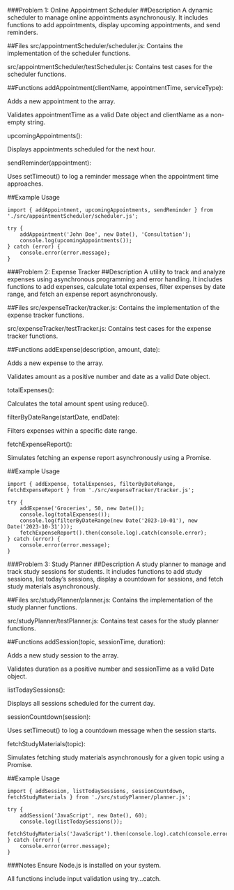 ###Problem 1: Online Appointment Scheduler
##Description
A dynamic scheduler to manage online appointments asynchronously. It includes functions to add appointments, display upcoming appointments, and send reminders.

##Files
src/appointmentScheduler/scheduler.js: Contains the implementation of the scheduler functions.

src/appointmentScheduler/testScheduler.js: Contains test cases for the scheduler functions.

##Functions
addAppointment(clientName, appointmentTime, serviceType):

Adds a new appointment to the array.

Validates appointmentTime as a valid Date object and clientName as a non-empty string.

upcomingAppointments():

Displays appointments scheduled for the next hour.

sendReminder(appointment):

Uses setTimeout() to log a reminder message when the appointment time approaches.

##Example Usage
```javascipt
import { addAppointment, upcomingAppointments, sendReminder } from './src/appointmentScheduler/scheduler.js';

try {
    addAppointment('John Doe', new Date(), 'Consultation');
    console.log(upcomingAppointments());
} catch (error) {
    console.error(error.message);
}
```
###Problem 2: Expense Tracker
##Description
A utility to track and analyze expenses using asynchronous programming and error handling. It includes functions to add expenses, calculate total expenses, filter expenses by date range, and fetch an expense report asynchronously.

##Files
src/expenseTracker/tracker.js: Contains the implementation of the expense tracker functions.

src/expenseTracker/testTracker.js: Contains test cases for the expense tracker functions.

##Functions
addExpense(description, amount, date):

Adds a new expense to the array.

Validates amount as a positive number and date as a valid Date object.

totalExpenses():

Calculates the total amount spent using reduce().

filterByDateRange(startDate, endDate):

Filters expenses within a specific date range.

fetchExpenseReport():

Simulates fetching an expense report asynchronously using a Promise.

##Example Usage

```javascipt
import { addExpense, totalExpenses, filterByDateRange, fetchExpenseReport } from './src/expenseTracker/tracker.js';

try {
    addExpense('Groceries', 50, new Date());
    console.log(totalExpenses());
    console.log(filterByDateRange(new Date('2023-10-01'), new Date('2023-10-31')));
    fetchExpenseReport().then(console.log).catch(console.error);
} catch (error) {
    console.error(error.message);
}
```
###Problem 3: Study Planner
##Description
A study planner to manage and track study sessions for students. It includes functions to add study sessions, list today’s sessions, display a countdown for sessions, and fetch study materials asynchronously.

##Files
src/studyPlanner/planner.js: Contains the implementation of the study planner functions.

src/studyPlanner/testPlanner.js: Contains test cases for the study planner functions.

##Functions
addSession(topic, sessionTime, duration):

Adds a new study session to the array.

Validates duration as a positive number and sessionTime as a valid Date object.

listTodaySessions():

Displays all sessions scheduled for the current day.

sessionCountdown(session):

Uses setTimeout() to log a countdown message when the session starts.

fetchStudyMaterials(topic):

Simulates fetching study materials asynchronously for a given topic using a Promise.

##Example Usage
```javascipt
import { addSession, listTodaySessions, sessionCountdown, fetchStudyMaterials } from './src/studyPlanner/planner.js';

try {
    addSession('JavaScript', new Date(), 60);
    console.log(listTodaySessions());
    fetchStudyMaterials('JavaScript').then(console.log).catch(console.error);
} catch (error) {
    console.error(error.message);
}
```

###Notes
Ensure Node.js is installed on your system.

All functions include input validation using try...catch.

